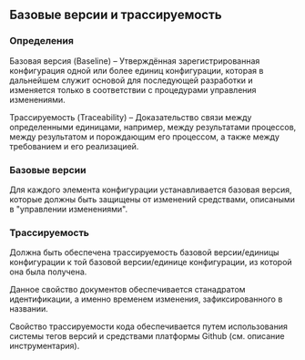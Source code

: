 ## Базовые версии и трассируемость

### Определения

Базовая версия (Baseline) – Утверждённая зарегистрированная конфигурация одной или более единиц конфигурации, которая в дальнейшем служит основой для последующей разработки и изменяется только в соответствии с процедурами управления изменениями.

Трассируемость (Traceability) – Доказательство связи между определенными единицами, например, между результатами процессов, между результатом и порождающим его процессом, а также между требованием и его реализацией.

### Базовые версии

Для каждого элемента конфигурации устанавливается базовая версия, которые должны быть защищены от изменений средствами, описаными в "управлении изменениями". 

### Трассируемость

Должна быть обеспечена трассируемость базовой версии/единицы конфигурации к той базовой версии/единице конфигурации, из которой она была получена. 

Данное свойство документов обеспечивается станадратом идентификации, а именно временем изменения, зафиксированного в названии.

Свойство трассируемости кода обеспечивается путем использования системы тегов версий и средствами платформы Github (см. описание инструментария).

